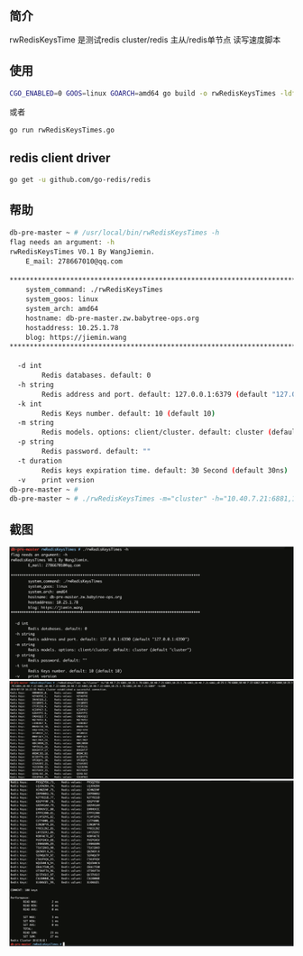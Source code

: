 ## 简介

rwRedisKeysTime 是测试redis cluster/redis 主从/redis单节点 读写速度脚本

## 使用
```bash
CGO_ENABLED=0 GOOS=linux GOARCH=amd64 go build -o rwRedisKeysTimes -ldflags "-s -w" rwRedisKeysTimes.go
```
或者
```bash
go run rwRedisKeysTimes.go
```

## redis client driver
```bash
go get -u github.com/go-redis/redis
```

## 帮助
```bash
db-pre-master ~ # /usr/local/bin/rwRedisKeysTimes -h
flag needs an argument: -h
rwRedisKeysTimes V0.1 By WangJiemin.
	E_mail: 278667010@qq.com

***************************************************************************************
	system_command: ./rwRedisKeysTimes
	system_goos: linux
	system_arch: amd64
	hostname: db-pre-master.zw.babytree-ops.org
	hostaddress: 10.25.1.78
	blog: https://jiemin.wang
***************************************************************************************

  -d int
    	Redis databases. default: 0
  -h string
    	Redis address and port. default: 127.0.0.1:6379 (default "127.0.0.1:6379")
  -k int
    	Redis Keys number. default: 10 (default 10)
  -m string
    	Redis models. options: client/cluster. default: cluster (default "cluster")
  -p string
    	Redis password. default: ""
  -t duration
    	Redis keys expiration time. default: 30 Second (default 30ns)
  -v	print version
db-pre-master ~ #
db-pre-master ~ # ./rwRedisKeysTimes -m="cluster" -h="10.40.7.21:6881,10.25.1.78:6881,10.40.7.21:6883,10.25.1.78:6883,10.40.7.21:6882,10.25.1.78:6880,10.40.7.22:6882,10.40.7.21:6880,10.25.1.78:6884,10.40.7.22:6881,10.40.7.22:6880,10.40.7.22:6883,10.40.7.22:6884,10.25.1.78:6882,10.40.7.21:6884" -k=20000 -t=10s
```

## 截图
![](https://github.com/WangJiemin/go_script/blob/master/redis/rwRedisKeysTimes/image/WechatIMG858.png)
![](https://github.com/WangJiemin/go_script/blob/master/redis/rwRedisKeysTimes/image/WechatIMG859.png)
![](https://github.com/WangJiemin/go_script/blob/master/redis/rwRedisKeysTimes/image/WechatIMG860.png)

